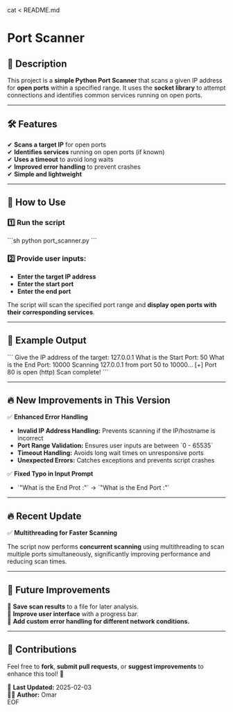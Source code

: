 cat <<EOF > README.md
# **Port Scanner**

## 📌 **Description**

This project is a **simple Python Port Scanner** that scans a given IP address for **open ports** within a specified range. It uses the **socket library** to attempt connections and identifies common services running on open ports.

---

## 🛠 **Features**

✔ **Scans a target IP** for open ports  
✔ **Identifies services** running on open ports (if known)  
✔ **Uses a timeout** to avoid long waits  
✔ **Improved error handling** to prevent crashes  
✔ **Simple and lightweight**  

---

## 🚀 **How to Use**

### 1️⃣ **Run the script**

\`\`\`sh
python port_scanner.py
\`\`\`

### 2️⃣ **Provide user inputs:**  

- **Enter the target IP address**  
- **Enter the start port**  
- **Enter the end port**  

The script will scan the specified port range and **display open ports with their corresponding services**.

---

## 📂 **Example Output**

\`\`\`
Give the IP address of the target:
127.0.0.1
What is the Start Port:
50
What is the End Port:
10000
Scanning 127.0.0.1 from port 50 to 10000...
[+] Port 80 is open (http)
Scan complete!
\`\`\`

---

## 🔥 **New Improvements in This Version**

✅ **Enhanced Error Handling**  

- **Invalid IP Address Handling:** Prevents scanning if the IP/hostname is incorrect  
- **Port Range Validation:** Ensures user inputs are between \`0 - 65535\`  
- **Timeout Handling:** Avoids long wait times on unresponsive ports  
- **Unexpected Errors:** Catches exceptions and prevents script crashes  

✅ **Fixed Typo in Input Prompt**  

- \`"What is the End Prot :"\` → \`"What is the End Port :"\`  

---

## 🔥 **Recent Update**  

✅ **Multithreading for Faster Scanning**  

The script now performs **concurrent scanning** using multithreading to scan multiple ports simultaneously, significantly improving performance and reducing scan times.

---

## 🎯 **Future Improvements**

🔹 **Save scan results** to a file for later analysis.  
🔹 **Improve user interface** with a progress bar.  
🔹 **Add custom error handling for different network conditions.**

---

## 🔗 **Contributions**

Feel free to **fork**, **submit pull requests**, or **suggest improvements** to enhance this tool! 🚀

📅 **Last Updated:** 2025-02-03  
👨‍💻 **Author:** Omar  
EOF
